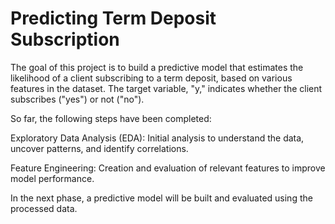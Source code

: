 # Predicting Term Deposit Subscription
The goal of this project is to build a predictive model that estimates the likelihood of a client subscribing to a term deposit, based on various features in the dataset. The target variable, "y," indicates whether the client subscribes ("yes") or not ("no").

So far, the following steps have been completed:

Exploratory Data Analysis (EDA): Initial analysis to understand the data, uncover patterns, and identify correlations.

Feature Engineering: Creation and evaluation of relevant features to improve model performance.

In the next phase, a predictive model will be built and evaluated using the processed data.




